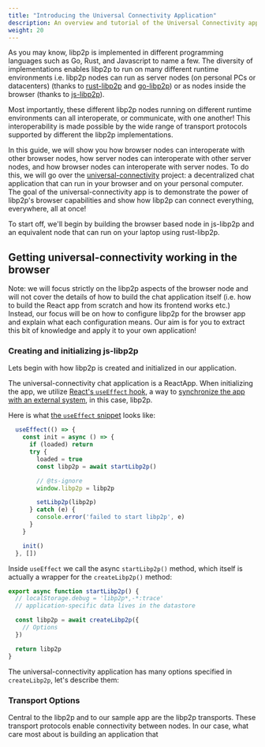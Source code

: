 ```yaml
---
title: "Introducing the Universal Connectivity Application"
description: An overview and tutorial of the Universal Connectivity application
weight: 20
---
```


As you may know, libp2p is implemented in different programming languages such as Go, Rust, and Javascript to name a few.
The diversity of implementations enables libp2p to run on many different runtime environments i.e. libp2p nodes can run as server nodes (on personal PCs or datacenters) (thanks to [rust-libp2p](https://github.com/libp2p/rust-libp2p) and [go-libp2p](https://github.com/libp2p/go-libp2p)) or as nodes inside the browser (thanks to [js-libp2p](https://github.com/libp2p/js-libp2p)).

Most importantly, these different libp2p nodes running on different runtime environments can all interoperate, or communicate, with one another!
This interoperability is made possible by the wide range of transport protocols supported by different the libp2p implementations.

In this guide, we will show you how browser nodes can interoperate with other browser nodes, how server nodes can interoperate with other server nodes, and how browser nodes can interoperate with server nodes.
To do this, we will go over the [universal-connectivity](https://github.com/libp2p/universal-connectivity) project: a decentralized chat application that can run in your browser and on your personal computer.
The goal of the universal-connectivity app is to demonstrate the power of libp2p's browser capabilities and show how libp2p can connect everything, everywhere, all at once!

To start off, we'll begin by building the browser based node in js-libp2p and an equivalent node that can run on your laptop using rust-libp2p.
<!-- As we go further, it'll be evident why we need to build both at once and we'll make it clear for you. -->

<!-- So without further ado, let's go right on ahead. -->

## Getting universal-connectivity working in the browser

Note: we will focus strictly on the libp2p aspects of the browser node and will not cover the details of how to build the chat application itself (i.e. how to build the React app from scratch and how its frontend works etc.)
Instead, our focus will be on how to configure libp2p for the browser app and explain what each configuration means.
Our aim is for you to extract this bit of knowledge and apply it to your own application!

### Creating and initializing js-libp2p
Lets begin with how libp2p is created and initialized in our application.

The universal-connectivity chat application is a ReactApp.
When initializing the app, we utilize [React's `useEffect` hook](https://react.dev/reference/react/useEffect), a way to [synchronize the app with an external system](https://react.dev/learn/synchronizing-with-effects), in this case, libp2p.

Here is what [the `useEffect` snippet](https://github.com/libp2p/universal-connectivity/blob/main/packages/frontend/src/context/ctx.tsx#L32) looks like:

```JavaScript
  useEffect(() => {
    const init = async () => {
      if (loaded) return
      try {
        loaded = true
        const libp2p = await startLibp2p()

        // @ts-ignore
        window.libp2p = libp2p

        setLibp2p(libp2p)
      } catch (e) {
        console.error('failed to start libp2p', e)
      }
    }

    init()
  }, [])
```

Inside `useEffect` we call the async `startLibp2p()` method, which itself is actually a wrapper for the `createLibp2p()` method:


```JavaScript
export async function startLibp2p() {
  // localStorage.debug = 'libp2p*,-*:trace'
  // application-specific data lives in the datastore

  const libp2p = await createLibp2p({
    // Options
  })

  return libp2p
}
```



The universal-connectivity application has many options specified in `createLibp2p`, let's describe them:
### Transport Options

Central to the libp2p and to our sample app are the libp2p transports.
These transport protocols enable connectivity between nodes.
In our case, what care most about is building an application that
